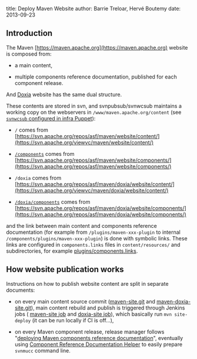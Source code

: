 title: Deploy Maven Website
author: Barrie Treloar, Hervé Boutemy
date: 2013-09-23

<!--
Licensed to the Apache Software Foundation (ASF) under one
or more contributor license agreements.  See the NOTICE file
distributed with this work for additional information
regarding copyright ownership.  The ASF licenses this file
to you under the Apache License, Version 2.0 (the
"License"); you may not use this file except in compliance
with the License.  You may obtain a copy of the License at

    http://www.apache.org/licenses/LICENSE-2.0

Unless required by applicable law or agreed to in writing,
software distributed under the License is distributed on an
"AS IS" BASIS, WITHOUT WARRANTIES OR CONDITIONS OF ANY
KIND, either express or implied.  See the License for the
specific language governing permissions and limitations
under the License.
-->

## Introduction

 The Maven [https://maven.apache.org](https://maven.apache.org) website is composed from:

- a main content,

- multiple components reference documentation, published for each component release.

 And [Doxia](https://maven.apache.org/doxia/) website has the same dual structure.

 These contents are stored in svn, and svnpubsub/svnwcsub maintains a working copy on the webservers in `/www/maven.apache.org/content` (see [`svnwcsub` configured in infra Puppet](https://github.com/apache/infrastructure-puppet/blob/deployment/modules/svnwcsub/files/svnwcsub.conf#L123)):

- `/` comes from [https://svn.apache.org/repos/asf/maven/website/content/](https://svn.apache.org/viewvc/maven/website/content/)

- [`/components`](https://maven.apache.org/components) comes from [https://svn.apache.org/repos/asf/maven/website/components/](https://svn.apache.org/repos/asf/maven/website/components/)

- `/doxia` comes from [https://svn.apache.org/repos/asf/maven/doxia/website/content/](https://svn.apache.org/viewvc/maven/doxia/website/content/)

- [`/doxia/components`](https://maven.apache.org/doxia/components) comes from [https://svn.apache.org/repos/asf/maven/doxia/website/components/](https://svn.apache.org/repos/asf/maven/doxia/website/components/)

 and the link between main content and components reference documentation (for example from `/plugins/maven-xxx-plugin` to internal `/components/plugins/maven-xxx-plugin`) is done with symbolic links. These links are configured in `components.links` files in `content/resources/` and subdirectories, for example [plugins/components.links](https://github.com/apache/maven-site/blob/master/content/resources/plugins/components.links).

## How website publication works

 Instructions on how to publish website content are split in separate documents:

- on every main content source commit ([maven-site.git](https://github.com/apache/maven-site) and [maven-doxia-site.git](https://github.com/apache/maven-doxia-site)), main content rebuild and publish is triggered through Jenkins jobs ( [maven-site job](https://ci-maven.apache.org/job/Maven/job/maven-box/job/maven-site/) and [doxia-site job](https://ci-maven.apache.org/job/Maven/job/maven-box/job/maven-doxia-site/)), which basically run `mvn site-deploy` (it can be run locally if CI is off...),

- on every Maven component release, release manager follows "[deploying Maven components reference documentation](./deploy-component-reference-documentation.html)", eventually using [Component Reference Documentation Helper](./component-reference-documentation-helper.html) to easily prepare `svnmucc` command line.
